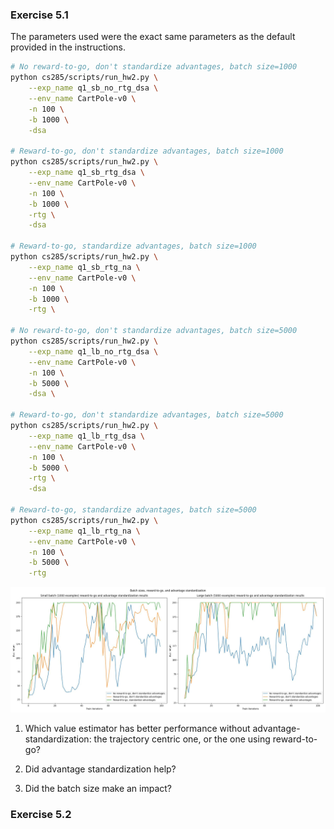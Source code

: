 ### Exercise 5.1
The parameters used were the exact same parameters as the default provided in the instructions.
```bash
# No reward-to-go, don't standardize advantages, batch size=1000
python cs285/scripts/run_hw2.py \
    --exp_name q1_sb_no_rtg_dsa \
    --env_name CartPole-v0 \
    -n 100 \
    -b 1000 \
    -dsa

# Reward-to-go, don't standardize advantages, batch size=1000
python cs285/scripts/run_hw2.py \
    --exp_name q1_sb_rtg_dsa \
    --env_name CartPole-v0 \
    -n 100 \
    -b 1000 \
    -rtg \
    -dsa

# Reward-to-go, standardize advantages, batch size=1000
python cs285/scripts/run_hw2.py \
    --exp_name q1_sb_rtg_na \
    --env_name CartPole-v0 \
    -n 100 \
    -b 1000 \
    -rtg \

# No reward-to-go, don't standardize advantages, batch size=5000
python cs285/scripts/run_hw2.py \
    --exp_name q1_lb_no_rtg_dsa \
    --env_name CartPole-v0 \
    -n 100 \
    -b 5000 \
    -dsa \

# Reward-to-go, don't standardize advantages, batch size=5000
python cs285/scripts/run_hw2.py \
    --exp_name q1_lb_rtg_dsa \
    --env_name CartPole-v0 \
    -n 100 \
    -b 5000 \
    -rtg \
    -dsa

# Reward-to-go, standardize advantages, batch size=5000
python cs285/scripts/run_hw2.py \
    --exp_name q1_lb_rtg_na \
    --env_name CartPole-v0 \
    -n 100 \
    -b 5000 \
    -rtg

```


![](report_resources/q5_1.jpg)


1. Which value estimator has better performance without advantage-standardization: the trajectory centric one, or the one using reward-to-go?


2. Did advantage standardization help?


3. Did the batch size make an impact?


<div style="page-break-after: always;"></div>


### Exercise 5.2

